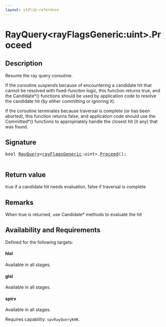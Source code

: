 ```yaml
---
layout: stdlib-reference
---
```


# RayQuery\<rayFlagsGeneric:uint\>\.Proceed

## Description

Resume the ray query coroutine.

If the coroutine suspends because of encountering
a candidate hit that cannot be resolved with fixed-funciton
logic, this function returns <span class='code'>true</span>, and the <span class='code'>Candidate*()</span>
functions should be used by application code to resolve
the candidate hit (by either committing or ignoring it).

If the coroutine terminates because traversal is
complete (or has been aborted), this function returns
<span class='code'>false</span>, and application code should use the <span class='code'>Committed*()</span>
functions to appropriately handle the closest hit (it any)
that was found.




## Signature 

<pre>
<span class="code_keyword">bool</span> <a href="../types/rayquery-03/index" class="code_type">RayQuery</a>&lt;<a href="../types/rayquery-03/index#decl-rayFlagsGeneric" class="code_var">rayFlagsGeneric</a>:<span class="code_keyword">uint</span>&gt;.<a href="proceed-0">Proceed</a>();

</pre>

## Return value
true if a candidate hit needs evaluation, false if traversal is complete

## Remarks
When true is returned, use Candidate* methods to evaluate the hit


## Availability and Requirements

Defined for the following targets:

#### hlsl
Available in all stages.

#### glsl
Available in all stages.

#### spirv
Available in all stages.

Requires capability: `spvRayQueryKHR`.


